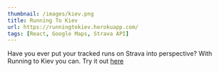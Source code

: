 ```yaml
---
thumbnail: /images/kiev.png
title: Running To Kiev
url: https://runningtokiev.herokuapp.com/
tags: [React, Google Maps, Strava API]
---
```


Have you ever put your tracked runs on Strava into perspective? With Running to Kiev you can. Try it out [here](https://runningtokiev.herokuapp.com/)